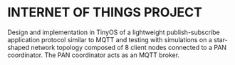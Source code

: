 # INTERNET OF THINGS PROJECT

Design and implementation in TinyOS of a lightweight publish-subscribe application protocol similar to MQTT and testing with simulations on a star-shaped network topology composed of 8 client nodes connected to a PAN coordinator. The PAN coordinator acts as an MQTT broker.
